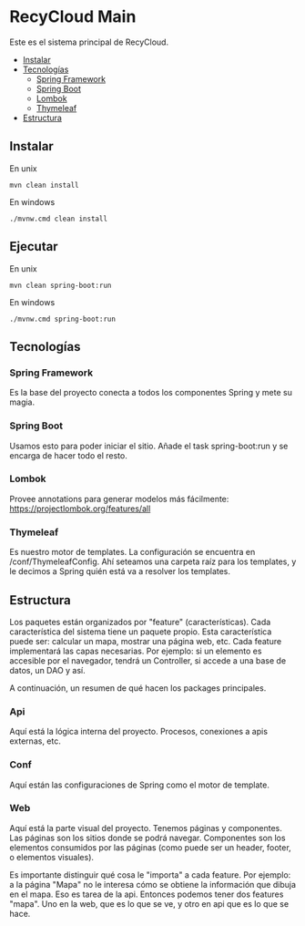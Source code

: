 # RecyCloud Main

Este es el sistema principal de RecyCloud.

- [Instalar](#instalar)
- [Tecnologías](#tecnologías)
  - [Spring Framework](#spring-framework)
  - [Spring Boot](#spring-boot)
  - [Lombok](#lombok)
  - [Thymeleaf](#thymeleaf)
- [Estructura](#estructura)


## Instalar

En unix
```shell script
mvn clean install
```

En windows
```shell script
./mvnw.cmd clean install
```

## Ejecutar

En unix
```shell script
mvn clean spring-boot:run
```

En windows
```shell script
./mvnw.cmd spring-boot:run
```

## Tecnologías

### Spring Framework

Es la base del proyecto conecta a todos los componentes Spring y mete su magia.

### Spring Boot
Usamos esto para poder iniciar el sitio. Añade el task spring-boot:run y se encarga de hacer todo el resto.

### Lombok
Provee annotations para generar modelos más fácilmente: https://projectlombok.org/features/all

### Thymeleaf
Es nuestro motor de templates. La configuración se encuentra en /conf/ThymeleafConfig. Ahí seteamos una carpeta raíz para los templates, y le decimos a Spring quién está va a resolver los templates.

## Estructura
Los paquetes están organizados por "feature" (características). Cada característica del sistema tiene un paquete propio. Esta característica puede ser: calcular un mapa, mostrar una página web, etc. Cada feature implementará las capas necesarias. Por ejemplo: si un elemento es accesible por el navegador, tendrá un Controller, si accede a una base de datos, un DAO y así.

A continuación, un resumen de qué hacen los packages principales.

### Api
Aquí está la lógica interna del proyecto. Procesos, conexiones a apis externas, etc.

### Conf
Aquí están las configuraciones de Spring como el motor de template.

### Web
Aquí está la parte visual del proyecto. Tenemos páginas y componentes. Las páginas son los sitios donde se podrá navegar. Componentes son los elementos consumidos por las páginas (como puede ser un header, footer, o elementos visuales).

Es importante distinguir qué cosa le "importa" a cada feature. Por ejemplo: a la página "Mapa" no le interesa cómo se obtiene la información que dibuja en el mapa. Eso es tarea de la api. Entonces podemos tener dos features "mapa". Uno en la web, que es lo que se ve, y otro en api que es lo que se hace.